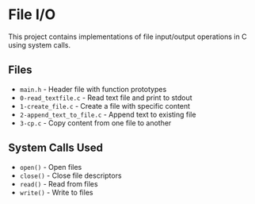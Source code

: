 # File I/O

This project contains implementations of file input/output operations in C using system calls.

## Files
- `main.h` - Header file with function prototypes
- `0-read_textfile.c` - Read text file and print to stdout
- `1-create_file.c` - Create a file with specific content
- `2-append_text_to_file.c` - Append text to existing file
- `3-cp.c` - Copy content from one file to another

## System Calls Used
- `open()` - Open files
- `close()` - Close file descriptors
- `read()` - Read from files
- `write()` - Write to files
